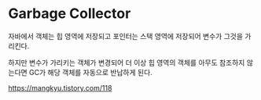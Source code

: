 # Garbage Collector
자바에서 객체는 힙 영역에 저장되고 포인터는 스택 영역에 저장되어 변수가 그것을 가리킨다. 

하지만 변수가 가리키는 객체가 변경되어 더 이상 힙 영역의 객체를 아무도 참조하지 않는다면 GC가 해당 객체를 자동으로 반납하게 된다.

https://mangkyu.tistory.com/118